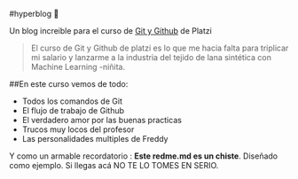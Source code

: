 #hyperblog 💚

Un blog increible para el curso de [Git y Github](https://platzi.com/clases/1557-git-github/ "Git y Github") de Platzi
>El curso de Git y Github de platzi es lo que me hacia falta para triplicar mi salario y lanzarme a la industria del tejido de lana sintética con Machine Learning
> -niñita.

##En este curso vemos de todo:
* Todos los comandos de Git
* El flujo de trabajo de Github
* El verdadero amor por las buenas practicas
* Trucos muy locos del profesor 
* Las personalidades multiples de Freddy


Y como un armable recordatorio : **Este redme.md es un chiste**. Diseñado como ejemplo. Si llegas acá NO TE LO TOMES EN SERIO.

